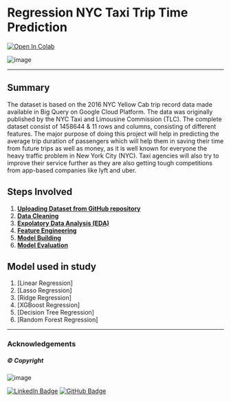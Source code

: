 # **Regression NYC Taxi Trip Time Prediction**

[![Open In Colab](https://colab.research.google.com/assets/colab-badge.svg)](https://colab.research.google.com/drive/1RjJpB2QjckFbld9v3hl7w6bs06uGti9c?usp=sharing)

![image](https://user-images.githubusercontent.com/107030716/198834150-38d3f6c7-5d43-4da6-b0f1-051162911ad0.png)


-----------------------------------------------------------------------------------------------------------------------------------------------------------------------


## Summary 
The dataset is based on the 2016 NYC Yellow Cab trip record data made available in Big Query on Google Cloud Platform. The data was originally published by the NYC Taxi and Limousine Commission (TLC). The complete dataset consist of 1458644 & 11 rows and columns, consisting of different features. The major purpose of doing this project will help in predicting the average trip duration of passengers which will help them in saving their time from future trips as well as money, as it is well known for everyone the heavy traffic problem in New York City (NYC). Taxi agencies will also try to improve their service further as they are also getting tough competitions from app-based companies like lyft and uber. 



## Steps Involved

1. [**Uploading Dataset from GitHub repository**](https://github.com/Soni-Test/Supervised-ML-Regression-NYC-Taxi-Trip-Time-Prediction/blob/main/NYC_Taxi_Trip_Time_Prediction_Capstone_Project.ipynb)
2. [**Data Cleaning**](https://github.com/Soni-Test/Supervised-ML-Regression-NYC-Taxi-Trip-Time-Prediction/blob/main/NYC_Taxi_Trip_Time_Prediction_Capstone_Project.ipynb)
3. [**Expolatory Data Analysis (EDA)**](https://github.com/Soni-Test/Supervised-ML-Regression-NYC-Taxi-Trip-Time-Prediction/blob/main/NYC_Taxi_Trip_Time_Prediction_Capstone_Project.ipynb)
4. [**Feature Engineering**](https://github.com/Soni-Test/Supervised-ML-Regression-NYC-Taxi-Trip-Time-Prediction/blob/main/NYC_Taxi_Trip_Time_Prediction_Capstone_Project.ipynb)
5. [**Model Building**](https://github.com/Soni-Test/Supervised-ML-Regression-NYC-Taxi-Trip-Time-Prediction/blob/main/NYC_Taxi_Trip_Time_Prediction_Capstone_Project.ipynb)
6. [**Model Evaluation**](https://github.com/Soni-Test/Supervised-ML-Regression-NYC-Taxi-Trip-Time-Prediction/blob/main/NYC_Taxi_Trip_Time_Prediction_Capstone_Project.ipynb)



## Model used in study 

1. [Linear Regression]
2. [Lasso Regression]
3. [Ridge Regression]
4. [XGBoost Regression]
5. [Decision Tree Regression]
6. [Random Forest Regression]





-----------------------------------------------------------------------------------------------------------------------------------------------------------------------
### Acknowledgements 

##### © Copyright 
![image](https://user-images.githubusercontent.com/107030716/198835325-f3e1f465-d56d-4af2-9847-75ec15f1c311.png)

[![LinkedIn Badge](https://img.shields.io/badge/LinkedIn-0077B5?style=for-the-badge&logo=linkedin&logoColor=white)](www.linkedin.com/in/sonica-sinha-25792b18b)
[![GitHub Badge](https://img.shields.io/badge/GitHub-100000?style=for-the-badge&logo=github&logoColor=white)](https://github.com/Soni-Test)
